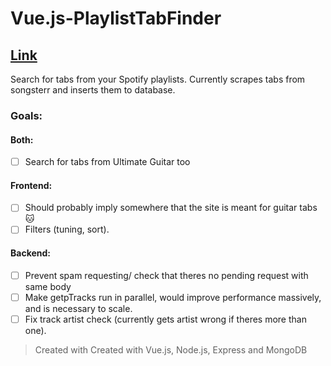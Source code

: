 # Vue.js-PlaylistTabFinder

## [Link](https://playlisttabfinder.now.sh/)

Search for tabs from your Spotify playlists. Currently scrapes tabs from songsterr and inserts them to database.

### Goals:
#### Both:
- [ ] Search for tabs from Ultimate Guitar too
#### Frontend:
- [ ] Should probably imply somewhere that the site is meant for guitar tabs :cat:
- [ ] Filters (tuning, sort).
#### Backend:
- [ ] Prevent spam requesting/ check that theres no pending request with same body
- [ ] Make getpTracks run in parallel, would improve performance massively, and is necessary to scale.
- [ ] Fix track artist check (currently gets artist wrong if theres more than one).

> Created with Created with Vue.js, Node.js, Express and MongoDB

